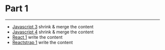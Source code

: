 # Part 1

---

* [Javascript 3](../../modules/javascript-3/README.md) shrink & merge the content
* [Javascript 4](../../modules/javascript-4/README.md) shrink & merge the content
* [React 1](../../modules/react-1/README.md)    write the content
* [Reactstrap 1](../../modules/reactstrap-1/README.md)  write the content